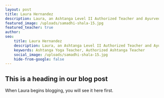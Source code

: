 ```yaml
---
layout: post
title: Laura Hernandez
description: Laura, an Ashtanga Level II Authorized Teacher and Ayurvedic Yoga Therapist, embodies a lifelong commitment to learning. Her passion lies in sharing her wealth of knowledge with the community, enriching lives through yoga and holistic wellness.
featured_image: /uploads/samadhi-shala-15.jpg
featured_teacher: true
author: 
seo: 
    title: Laura Hernandez
    description: Laura, an Ashtanga Level II Authorized Teacher and Ayurvedic Yoga Therapist, embodies a lifelong commitment to learning. Her passion lies in sharing her wealth of knowledge with the community, enriching lives through yoga and holistic wellness.
    keywords: Ashtanga Yoga Teacher, Authorized Ashtanga Teacher
    social_image: /uploads/samadhi-shala-15.jpg
    hide-from-google: false
---
```


## This is a heading in our blog post 

When Laura begins blogging, you will see it here first.